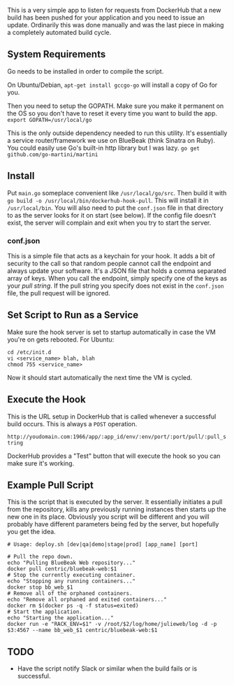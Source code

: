 This is a very simple app to listen for requests from DockerHub that a new build has been pushed for your application and you need to issue an update.  Ordinarily this was done manually and was the last piece in making a completely automated build cycle.

## System Requirements
Go needs to be installed in order to compile the script.

On Ubuntu/Debian, `apt-get install gccgo-go` will install a copy of Go for you.

Then you need to setup the GOPATH.  Make sure you make it permanent on the OS so you don't have to reset it every time you want to build the app.
`export GOPATH=/usr/local/go`

This is the only outside dependency needed to run this utility.  It's essentially a service router/framework we use on BlueBeak (think Sinatra on Ruby).  You could easily use Go's built-in http library but I was lazy.
`go get	github.com/go-martini/martini`

## Install
Put `main.go` someplace convenient like `/usr/local/go/src`. Then build it with `go build -o /usr/local/bin/dockerhub-hook-pull`.  This will install it in `/usr/local/bin`.  You will also need to put the `conf.json` file in that directory to as the server looks for it on start (see below).  If the config file doesn't exist, the server will complain and exit when you try to start the server.

### conf.json
This is a simple file that acts as a keychain for your hook.  It adds a bit of security to the call so that random people cannot call the endpoint and always update your software.  It's a JSON file that holds a comma separated array of keys.  When you call the endpoint, simply specify one of the keys as your *pull string*.  If the pull string you specify does not exist in the `conf.json` file, the pull request will be ignored.

## Set Script to Run as a Service
Make sure the hook server is set to startup automatically in case the VM you're on gets rebooted.  For Ubuntu:

    cd /etc/init.d
    vi <service_name> blah, blah
    chmod 755 <service_name>

Now it should start automatically the next time the VM is cycled.

## Execute the Hook
This is the URL setup in DockerHub that is called whenever a successful build occurs.  This is always a `POST` operation.

`http://youdomain.com:1966/app/:app_id/env/:env/port/:port/pull/:pull_string`

DockerHub provides a "Test" button that will execute the hook so you can make sure it's working.

## Example Pull Script
This is the script that is executed by the server.  It essentially initiates a pull from the repository, kills any previously running instances then starts up the new one in its place.  Obviously you script will be different and you will probably have different parameters being fed by the server, but hopefully you get the idea.

    # Usage: deploy.sh [dev|qa|demo|stage|prod] [app_name] [port]

    # Pull the repo down.
    echo "Pulling BlueBeak Web repository..."
    docker pull centric/bluebeak-web:$1
    # Stop the currently executing container.
    echo "Stopping any running containers..."
    docker stop bb_web_$1
    # Remove all of the orphaned containers.
    echo "Remove all orphaned and exited containers..."
    docker rm $(docker ps -q -f status=exited)
    # Start the application.
    echo "Starting the application..."
    docker run -e "RACK_ENV=$1" -v /root/$2/log/home/julieweb/log -d -p $3:4567 --name bb_web_$1 centric/bluebeak-web:$1

## TODO

* Have the script notify Slack or similar when the build fails or is successful.
